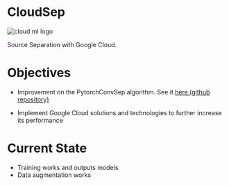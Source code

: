 # CloudSep

![cloud ml logo](https://tensorflow.rstudio.com/tools/cloudml/articles/images/cloudml.png)

Source Separation with Google Cloud.

# Objectives

- Improvement on the PytorchConvSep algorithm. See it [here (github repository)](https://github.com/joangro/PytorchConvSep)

- Implement Google Cloud solutions and technologies to further increase its performance

# Current State

- Training works and outputs models
- Data augmentation works 

